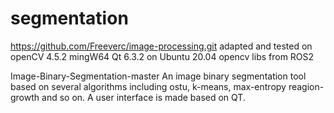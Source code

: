 # segmentation
https://github.com/Freeverc/image-processing.git
adapted and tested on openCV 4.5.2 mingW64 Qt 6.3.2 on Ubuntu 20.04
opencv libs from ROS2

Image-Binary-Segmentation-master
An image binary segmentation tool based on several algorithms including ostu, k-means, max-entropy reagion-growth and so on. A user interface is made based on QT.
